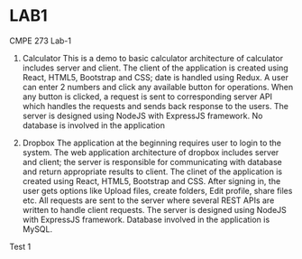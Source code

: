 # LAB1
CMPE 273 Lab-1

1. Calculator
  This is a demo to basic calculator architecture of calculator includes server and client. 
  The client of the application is created using React, HTML5, Bootstrap and CSS; date is handled using Redux.
  A user can enter 2 numbers and click any available button for operations. 
  When any button is clicked, a request is sent to corresponding server API which handles the requests and sends back response to the users.
  The server is designed using NodeJS with ExpressJS framework. 
  No database is involved in the application
  
 2.	Dropbox
 The application at the beginning requires user to login to the system. 
 The web application architecture of dropbox includes server and client; the server is responsible for communicating with database and return appropriate results to client.
 The clinet of the application is created using React, HTML5, Bootstrap and CSS. After signing in, the user gets options like Upload files, create folders, Edit profile, share files etc. 
 All requests are sent to the server where several REST APIs are written to handle client requests. 
 The server is designed using NodeJS with ExpressJS framework. Database involved in the application is MySQL.

 Test 1